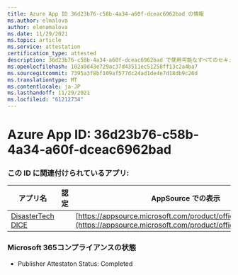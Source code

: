 ```yaml
---
title: Azure App ID 36d23b76-c58b-4a34-a60f-dceac6962bad の情報
ms.author: elmalova
author: elenamalova
ms.date: 11/29/2021
ms.topic: article
ms.service: attestation
certification_type: attested
description: 36d23b76-c58b-4a34-a60f-dceac6962bad で使用可能なすべてのセキュリティおよびコンプライアンス情報。
ms.openlocfilehash: 102a9d43e729ac37d43511ec51258ff13c2a4ba7
ms.sourcegitcommit: 7395a3f8bf109af577dc24ad1de4e7d18db9c26d
ms.translationtype: MT
ms.contentlocale: ja-JP
ms.lasthandoff: 11/29/2021
ms.locfileid: "61212734"
---
```

# <a name="azure-app-id-36d23b76-c58b-4a34-a60f-dceac6962bad"></a>Azure App ID: 36d23b76-c58b-4a34-a60f-dceac6962bad


### <a name="apps-associated-with-this-id"></a>この ID に関連付けられているアプリ:
| **アプリ名** | **認定** | **AppSource での表示** |
|--------------|---------------|-----------------------|
| [DisasterTech DICE](https://docs.microsoft.com/microsoft-365-app-certification/forward/WA200001909) |  | [https://appsource.microsoft.com/product/office/WA200001909](https://appsource.microsoft.com/product/office/WA200001909) |

### <a name="microsoft-365-app-compliance-status"></a>Microsoft 365コンプライアンスの状態
- Publisher Attestaton Status: Completed

